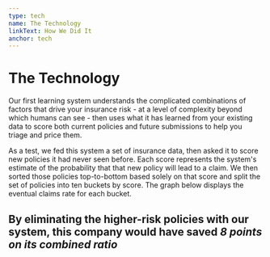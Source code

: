 ```yaml
---
type: tech
name: The Technology
linkText: How We Did It
anchor: tech
---
```


# The Technology

Our first learning system understands the complicated combinations of factors that drive your insurance risk - at a level of complexity beyond which humans can see - then uses what it has learned from your existing data to score both current policies and future submissions to help you triage and price them.

As a test, we fed this system a set of insurance data, then asked it to score new policies it had never seen before. Each score represents the system's estimate of the probability that that new policy will lead to a claim. We then sorted those policies top-to-bottom based solely on that score and split the set of policies into ten buckets by score. The graph below displays the eventual claims rate for each bucket.

## By eliminating the higher-risk policies with our system, this company would have saved *8 points on its combined ratio*
